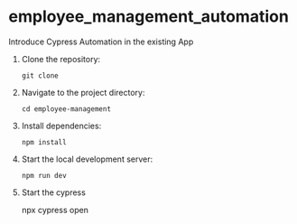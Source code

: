 # employee_management_automation
Introduce Cypress Automation in the existing App

1. Clone the repository:
   ```
   git clone 
   ```

2. Navigate to the project directory:
   ```
   cd employee-management
   ```

3. Install dependencies:
   ```
   npm install
   ```

4. Start the local development server:
   ```
   npm run dev

5. Start the cypress

   npx cypress open
